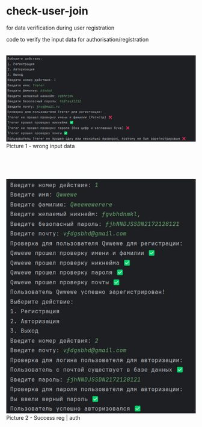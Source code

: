 # check-user-join
for data verification during user registration

code to verify the input data for authorisation/registration
<br><br><br>
![alt text](https://github.com/17neverends/user-auth-reg/blob/main/изображение_2023-10-13_224317345.png)
<br>
Picture 1 - wrong input data

<br><br><br>

![alt text](https://github.com/17neverends/user-auth-reg/blob/main/изображение_2023-10-13_224324995.png)
<br>
Picture 2 - Success reg | auth
